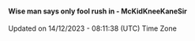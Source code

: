#### Wise man says only fool rush in - McKidKneeKaneSir
Updated on 14/12/2023 - 08:11:38 (UTC) Time Zone

